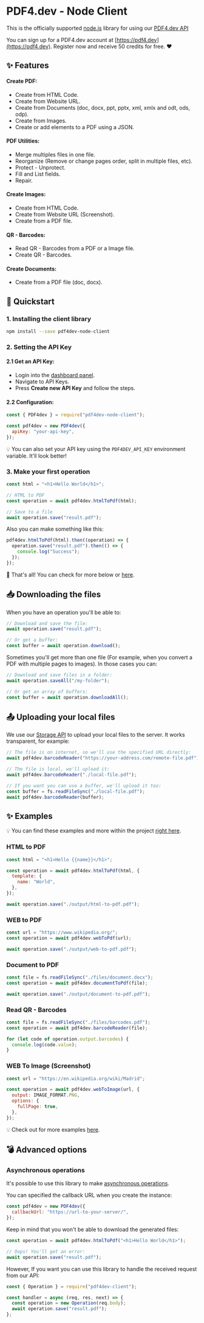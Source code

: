 # PDF4.dev - Node Client

This is the officially supported [node.js](http://nodejs.org/) library for using our [PDF4.dev API](https://api.pdf4.dev/v1/docs/)

You can sign up for a PDF4.dev account at [https://pdf4.dev](https://pdf4.dev).
Register now and receive 50 credits for free. ❤️

## ✨ Features

#### Create PDF:

- Create from HTML Code.
- Create from Website URL.
- Create from Documents (doc, docx, ppt, pptx, xml, xmlx and odt, ods, odp).
- Create from Images.
- Create or add elements to a PDF using a JSON.

#### PDF Utilities:

- Merge multiples files in one file.
- Reorganize (Remove or change pages order, split in multiple files, etc).
- Protect - Unprotect.
- Fill and List fields.
- Repair.

#### Create Images:

- Create from HTML Code.
- Create from Website URL (Screenshot).
- Create from a PDF file.

#### QR - Barcodes:

- Read QR - Barcodes from a PDF or a Image file.
- Create QR - Barcodes.

#### Create Documents:

- Create from a PDF file (doc, docx).

## 🚀 Quickstart

### 1. Installing the client library

```sh
npm install --save pdf4dev-node-client
```

### 2. Setting the API Key

#### 2.1 Get an API Key:

- Login into the [dashboard panel](https://dashboard.pdf4.dev).
- Navigate to API Keys.
- Press **Create new API Key** and follow the steps.

#### 2.2 Configuration:

```js
const { PDF4dev } = require("pdf4dev-node-client");

const pdf4dev = new PDF4dev({
  apiKey: "your-api-key",
});
```

💡 You can also set your API key using the `PDF4DEV_API_KEY` environment variable. It'll look better!

### 3. Make your first operation

```js
const html = "<h1>Hello World</h1>";

// HTML to PDF
const operation = await pdf4dev.htmlToPdf(html);

// Save to a file
await operation.save("result.pdf");
```

Also you can make something like this:

```js
pdf4dev.htmlToPdf(html).then((operation) => {
  operation.save("result.pdf").then(() => {
    console.log("Success");
  });
});
```

🎉 That's all! You can check for more below or [here](https://github.com/pdf4dev/pdf4dev-node-client/tree/main/examples).

## 📥 Downloading the files

When you have an operation you'll be able to:

```js
// Download and save the file:
await operation.save("result.pdf");

// Or get a buffer:
const buffer = await operation.download();
```

Sometimes you'll get more than one file (For example, when you convert a PDF with multiple pages to images). In those cases you can:

```js
// Download and save files in a folder:
await operation.saveAll("/my-folder");

// Or get an array of buffers:
const buffer = await operation.downloadAll();
```

## 📤 Uploading your local files

We use our [Storage API](https://storage-api.pdf4.dev/v1/docs) to upload your local files to the server. It works transparent, for example:

```js
// The file is on internet, so we'll use the specified URL directly:
await pdf4dev.barcodeReader("https://your-address.com/remote-file.pdf");

// The file is local, we'll upload it:
await pdf4dev.barcodeReader("./local-file.pdf");

// If you want you can use a buffer, we'll upload it too:
const buffer = fs.readFileSync("./local-file.pdf");
await pdf4dev.barcodeReader(buffer);
```

## ✨ Examples

💡 You can find these examples and more within the project [right here](https://github.com/pdf4dev/pdf4dev-node-client/tree/main/examples).

### HTML to PDF

```js
const html = "<h1>Hello {{name}}</h1>";

const operation = await pdf4dev.htmlToPdf(html, {
  template: {
    name: "World",
  },
});

await operation.save("./output/html-to-pdf.pdf");
```

### WEB to PDF

```js
const url = "https://www.wikipedia.org/";
const operation = await pdf4dev.webToPdf(url);

await operation.save("./output/web-to-pdf.pdf");
```

### Document to PDF

```js
const file = fs.readFileSync("./files/document.docx");
const operation = await pdf4dev.documentToPdf(file);

await operation.save("./output/document-to-pdf.pdf");
```

### Read QR - Barcodes

```js
const file = fs.readFileSync("./files/barcodes.pdf");
const operation = await pdf4dev.barcodeReader(file);

for (let code of operation.output.barcodes) {
  console.log(code.value);
}
```

### WEB To Image (Screenshot)

```js
const url = "https://en.wikipedia.org/wiki/Madrid";

const operation = await pdf4dev.webToImage(url, {
  output: IMAGE_FORMAT.PNG,
  options: {
    fullPage: true,
  },
});
```

💡 Check out for more examples [here](https://github.com/pdf4dev/pdf4dev-node-client/tree/main/examples).

## 💣 Advanced options

### Asynchronous operations

It's possible to use this library to make [asynchronous operations](https://api.pdf4.dev/v1/docs/#section/Asynchronous-operations).

You can specified the callback URL when you create the instance:

```js
const pdf4dev = new PDF4dev({
  callbackUrl: "https://url-to-your-server/",
});
```

Keep in mind that you won't be able to download the generated files:

```js
const operation = await pdf4dev.htmlToPdf("<h1>Hello World</h1>");

// Oops! You'll get an error:
await operation.save("result.pdf");
```

However, If you want you can use this library to handle the received request from our API:

```js
const { Operation } = require("pdf4dev-client");

const handler = async (req, res, next) => {
  const operation = new Operation(req.body);
  await operation.save("result.pdf");
};
```
